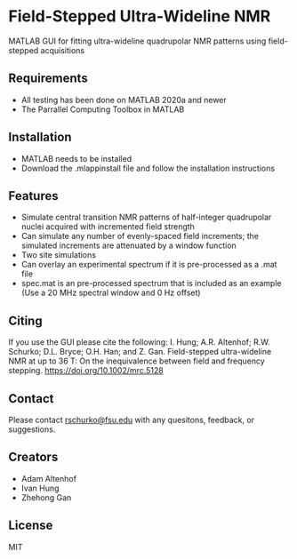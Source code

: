 # Field-Stepped Ultra-Wideline NMR

MATLAB GUI for fitting ultra-wideline quadrupolar NMR patterns using field-stepped acquisitions

## Requirements
- All testing has been done on MATLAB 2020a and newer
- The Parrallel Computing Toolbox in MATLAB

## Installation
- MATLAB needs to be installed
- Download the .mlappinstall file and follow the installation instructions

## Features
- Simulate central transition NMR patterns of half-integer quadrupolar nuclei acquired with incremented field strength
- Can simulate any number of evenly-spaced field increments; the simulated increments are attenuated by a window function 
- Two site simulations
- Can overlay an experimental spectrum if it is pre-processed as a .mat file 
- spec.mat is an pre-processed spectrum that is included as an example (Use a 20 MHz spectral window and 0 Hz offset)

## Citing
If you use the GUI please cite the following:
I. Hung; A.R. Altenhof; R.W. Schurko; D.L. Bryce; O.H. Han; and Z. Gan. Field-stepped ultra-wideline NMR at up to 36 T: On the inequivalence between field and frequency stepping. 
https://doi.org/10.1002/mrc.5128

## Contact
Please contact rschurko@fsu.edu with any quesitons, feedback, or suggestions.

## Creators
- Adam Altenhof
- Ivan Hung
- Zhehong Gan

## License

MIT

[//]: # ()

   [dill]: <https://github.com/joemccann/dillinger>
